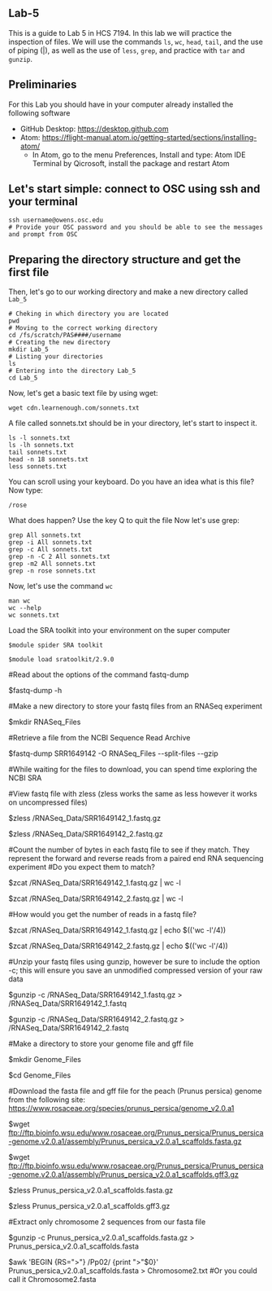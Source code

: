 ## Lab-5
This is a guide to Lab 5 in HCS 7194. In this lab we will practice the inspection of files. We will use the commands ```ls```, ```wc```, ```head```, ```tail```, and the use of piping (|), as well as the use of ```less```, ```grep```, and practice with ```tar``` and ```gunzip```.

## Preliminaries
For this Lab you should have in your computer already installed the following software
* GitHub Desktop: https://desktop.github.com
* Atom: https://flight-manual.atom.io/getting-started/sections/installing-atom/
  * In Atom, go to the menu Preferences, Install and type: Atom IDE Terminal by Qicrosoft, install the package and restart Atom

## Let's start simple: connect to OSC using ssh and your terminal
```
ssh username@owens.osc.edu
# Provide your OSC password and you should be able to see the messages and prompt from OSC
```
## Preparing the directory structure and get the first file
Then, let's go to our working directory and make a new directory called ```Lab_5```
```
# Cheking in which directory you are located
pwd
# Moving to the correct working directory
cd /fs/scratch/PAS####/username
# Creating the new directory
mkdir Lab_5
# Listing your directories
ls
# Entering into the directory Lab_5
cd Lab_5
```
Now, let's get a basic text file by using wget:
```
wget cdn.learnenough.com/sonnets.txt
```
A file called sonnets.txt should be in your directory, let's start to inspect it.
```
ls -l sonnets.txt
ls -lh sonnets.txt
tail sonnets.txt
head -n 18 sonnets.txt
less sonnets.txt
```
You can scroll using your keyboard. Do you have an idea what is this file?
Now type:
```
/rose
```
What does happen? Use the key Q to quit the file
Now let's use grep:
```
grep All sonnets.txt
grep -i All sonnets.txt
grep -c All sonnets.txt
grep -n -C 2 All sonnets.txt
grep -m2 All sonnets.txt
grep -n rose sonnets.txt
```
Now, let's use the command ```wc```
```
man wc
wc --help
wc sonnets.txt
```
Load the SRA toolkit into your environment on the super computer
```
$module spider SRA toolkit

$module load sratoolkit/2.9.0
```
#Read about the options of the command fastq-dump

$fastq-dump -h

#Make a new directory to store your fastq files from an RNASeq experiment

$mkdir RNASeq_Files

#Retrieve a file from the NCBI Sequence Read Archive

$fastq-dump SRR1649142 -O RNASeq_Files --split-files --gzip

#While waiting for the files to download, you can spend time exploring the NCBI SRA

#View fastq file with zless (zless works the same as less however it works on uncompressed files)

$zless /RNASeq_Data/SRR1649142_1.fastq.gz

$zless /RNASeq_Data/SRR1649142_2.fastq.gz

#Count the number of bytes in each fastq file to see if they match. They represent the forward and reverse reads from a paired end RNA sequencing experiment
#Do you expect them to match?

$zcat /RNASeq_Data/SRR1649142_1.fastq.gz | wc -l

$zcat /RNASeq_Data/SRR1649142_2.fastq.gz | wc -l

#How would you get the number of reads in a fastq file?

$zcat /RNASeq_Data/SRR1649142_1.fastq.gz | echo $(('wc -l'/4))

$zcat /RNASeq_Data/SRR1649142_2.fastq.gz | echo $(('wc -l'/4))

#Unzip your fastq files using gunzip, however be sure to include the option -c; this will ensure you save an unmodified compressed version of your raw data

$gunzip -c /RNASeq_Data/SRR1649142_1.fastq.gz > /RNASeq_Data/SRR1649142_1.fastq

$gunzip -c /RNASeq_Data/SRR1649142_2.fastq.gz > /RNASeq_Data/SRR1649142_2.fastq

#Make a directory to store your genome file and gff file

$mkdir Genome_Files

$cd Genome_Files

#Download the fasta file and gff file for the peach (Prunus persica) genome from the following site: https://www.rosaceae.org/species/prunus_persica/genome_v2.0.a1

$wget ftp://ftp.bioinfo.wsu.edu/www.rosaceae.org/Prunus_persica/Prunus_persica-genome.v2.0.a1/assembly/Prunus_persica_v2.0.a1_scaffolds.fasta.gz

$wget ftp://ftp.bioinfo.wsu.edu/www.rosaceae.org/Prunus_persica/Prunus_persica-genome.v2.0.a1/assembly/Prunus_persica_v2.0.a1_scaffolds.gff3.gz

$zless Prunus_persica_v2.0.a1_scaffolds.fasta.gz

$zless Prunus_persica_v2.0.a1_scaffolds.gff3.gz

#Extract only chromosome 2 sequences from our fasta file

$gunzip -c Prunus_persica_v2.0.a1_scaffolds.fasta.gz > Prunus_persica_v2.0.a1_scaffolds.fasta

$awk 'BEGIN {RS=">"} /Pp02/ {print ">"$0}' Prunus_persica_v2.0.a1_scaffolds.fasta > Chromosome2.txt #Or you could call it Chromosome2.fasta
